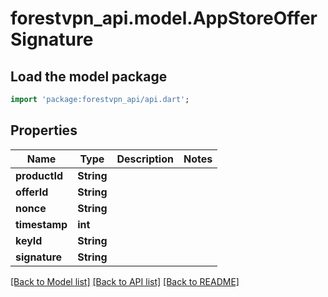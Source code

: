 # forestvpn_api.model.AppStoreOfferSignature

## Load the model package
```dart
import 'package:forestvpn_api/api.dart';
```

## Properties
Name | Type | Description | Notes
------------ | ------------- | ------------- | -------------
**productId** | **String** |  | 
**offerId** | **String** |  | 
**nonce** | **String** |  | 
**timestamp** | **int** |  | 
**keyId** | **String** |  | 
**signature** | **String** |  | 

[[Back to Model list]](../README.md#documentation-for-models) [[Back to API list]](../README.md#documentation-for-api-endpoints) [[Back to README]](../README.md)


